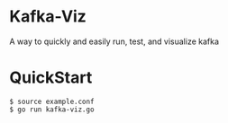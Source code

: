 Kafka-Viz
===
A way to quickly and easily run, test, and visualize kafka

QuickStart
===
```
$ source example.conf
$ go run kafka-viz.go
```
